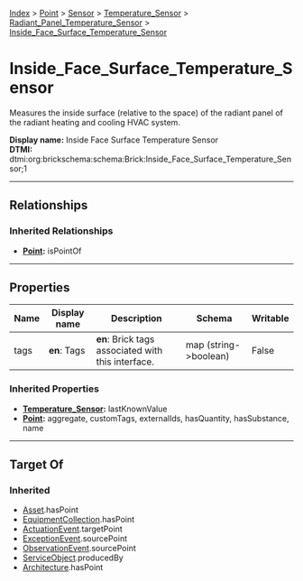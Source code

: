 [Index](../../../../index.md) > [Point](../../../Point.md) > [Sensor](../../Sensor.md) > [Temperature_Sensor](../Temperature_Sensor.md) > [Radiant_Panel_Temperature_Sensor](Radiant_Panel_Temperature_Sensor.md) > [Inside_Face_Surface_Temperature_Sensor](#)
# Inside_Face_Surface_Temperature_Sensor

Measures the inside surface (relative to the space) of the radiant panel of the radiant heating and cooling HVAC system.


**Display name:** Inside Face Surface Temperature Sensor<br />
**DTMI:** dtmi:org:brickschema:schema:Brick:Inside_Face_Surface_Temperature_Sensor;1

---

## Relationships

### Inherited Relationships
* **[Point](../../../Point.md):** isPointOf

---

## Properties

|Name|Display name|Description|Schema|Writable|
|-|-|-|-|-|
|tags|**en**: Tags|**en**: Brick tags associated with this interface.|map (string->boolean)|False|
### Inherited Properties
* **[Temperature_Sensor](../Temperature_Sensor.md):** lastKnownValue
* **[Point](../../../Point.md):** aggregate, customTags, externalIds, hasQuantity, hasSubstance, name

---

## Target Of
### Inherited
* [Asset](../../../../Asset/Asset.md).hasPoint
* [EquipmentCollection](../../../../Collection/EquipmentCollection.md).hasPoint
* [ActuationEvent](../../../../Event/PointEvent/ActuationEvent.md).targetPoint
* [ExceptionEvent](../../../../Event/PointEvent/ExceptionEvent.md).sourcePoint
* [ObservationEvent](../../../../Event/PointEvent/ObservationEvent.md).sourcePoint
* [ServiceObject](../../../../Information/ServiceObject/ServiceObject.md).producedBy
* [Architecture](../../../../Space/Architecture/Architecture.md).hasPoint
